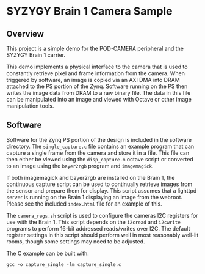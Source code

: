 # SYZYGY Brain 1 Camera Sample

## Overview

This project is a simple demo for the POD-CAMERA peripheral and the SYZYGY
Brain 1 carrier.

This demo implements a physical interface to the camera that is used to 
constantly retrieve pixel and frame information from the camera.
When triggered by software, an image is copied via an AXI DMA into DRAM
attached to the PS portion of the Zynq. Software running on the PS then writes
the image data from DRAM to a raw binary file. The data in this file can be
manipulated into an image and viewed with Octave or other image manipulation
tools.

## Software

Software for the Zynq PS portion of the design is included in the software
directory. The `single_capture.c` file contains an example program that can
capture a single frame from the camera and store it in a file. This file can
then either be viewed using the `disp_capture.m` octave script or converted
to an image using the `bayer2rgb` program and `imagemagick`.

If both imagemagick and bayer2rgb are installed on the Brain 1, the continuous
capture script can be used to continually retrieve images from the sensor and
prepare them for display. This script assumes that a lighttpd server is running
on the Brain 1 displaying an image from the webroot. Please see the included
`index.html` file for an example of this.

The `camera_regs.sh` script is used to configure the cameras I2C registers
for use with the Brain 1. This script depends on the `i2cread` and `i2cwrite`
programs to perform 16-bit addressed reads/writes over I2C. The default
register settings in this script should perform well in most reasonably
well-lit rooms, though some settings may need to be adjusted.

The C example can be built with:

`gcc -o capture_single -lm capture_single.c`
